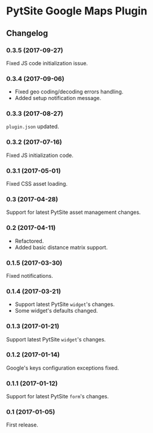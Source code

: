 # PytSite Google Maps Plugin


## Changelog


### 0.3.5 (2017-09-27)
Fixed JS code initialization issue.


### 0.3.4 (2017-09-06)
- Fixed geo coding/decoding errors handling.
- Added setup notification message.


### 0.3.3 (2017-08-27)
`plugin.json` updated.


### 0.3.2 (2017-07-16)
Fixed JS initialization code.


### 0.3.1 (2017-05-01)
Fixed CSS asset loading.


### 0.3 (2017-04-28)
Support for latest PytSite asset management changes.


### 0.2 (2017-04-11)
- Refactored.
- Added basic distance matrix support.


### 0.1.5 (2017-03-30)
Fixed notifications. 


### 0.1.4 (2017-03-21)
- Support latest PytSite `widget`'s changes.
- Some widget's defaults changed.


### 0.1.3 (2017-01-21)
Support latest PytSite `widget`'s changes.


### 0.1.2 (2017-01-14)
Google's keys configuration exceptions fixed.


### 0.1.1 (2017-01-12)
Support for latest PytSite `form`'s changes.


### 0.1 (2017-01-05)
First release.

